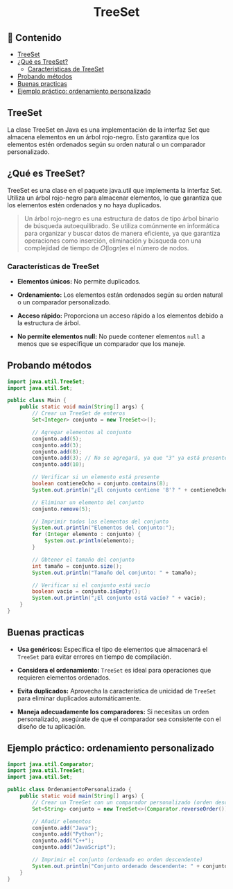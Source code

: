 <h1 align="center">TreeSet</h1>

<h2>📑 Contenido</h2>

- [TreeSet](#treeset)
- [¿Qué es TreeSet?](#qué-es-treeset)
  - [Características de TreeSet](#características-de-treeset)
- [Probando métodos](#probando-métodos)
- [Buenas practicas](#buenas-practicas)
- [Ejemplo práctico: ordenamiento personalizado](#ejemplo-práctico-ordenamiento-personalizado)

## TreeSet

La clase TreeSet en Java es una implementación de la interfaz Set que almacena elementos en un árbol rojo-negro. Esto garantiza que los elementos estén ordenados según su orden natural o un comparador personalizado.

## ¿Qué es TreeSet?

TreeSet es una clase en el paquete java.util que implementa la interfaz Set. Utiliza un árbol rojo-negro para almacenar elementos, lo que garantiza que los elementos estén ordenados y no haya duplicados.

> Un árbol rojo-negro es una estructura de datos de tipo árbol binario de búsqueda autoequilibrado. Se utiliza comúnmente en informática para organizar y buscar datos de manera eficiente, ya que garantiza operaciones como inserción, eliminación y búsqueda con una complejidad de tiempo de 𝑂(log⁡𝑛)es el número de nodos.

### Características de TreeSet

- **Elementos únicos:** No permite duplicados.

- **Ordenamiento:** Los elementos están ordenados según su orden natural o un comparador personalizado.

- **Acceso rápido:** Proporciona un acceso rápido a los elementos debido a la estructura de árbol.

- **No permite elementos null:** No puede contener elementos `null` a menos que se especifique un comparador que los maneje.

## Probando métodos

```java
import java.util.TreeSet;
import java.util.Set;

public class Main {
    public static void main(String[] args) {
        // Crear un TreeSet de enteros
        Set<Integer> conjunto = new TreeSet<>();

        // Agregar elementos al conjunto
        conjunto.add(5);
        conjunto.add(3);
        conjunto.add(8);
        conjunto.add(3); // No se agregará, ya que "3" ya está presente
        conjunto.add(10);

        // Verificar si un elemento está presente
        boolean contieneOcho = conjunto.contains(8);
        System.out.println("¿El conjunto contiene '8'? " + contieneOcho);

        // Eliminar un elemento del conjunto
        conjunto.remove(5);

        // Imprimir todos los elementos del conjunto
        System.out.println("Elementos del conjunto:");
        for (Integer elemento : conjunto) {
            System.out.println(elemento);
        }

        // Obtener el tamaño del conjunto
        int tamaño = conjunto.size();
        System.out.println("Tamaño del conjunto: " + tamaño);

        // Verificar si el conjunto está vacío
        boolean vacio = conjunto.isEmpty();
        System.out.println("¿El conjunto está vacío? " + vacio);
    }
}
```

## Buenas practicas

- **Usa genéricos:** Especifica el tipo de elementos que almacenará el `TreeSet` para evitar errores en tiempo de compilación.

- **Considera el ordenamiento:** `TreeSet` es ideal para operaciones que requieren elementos ordenados.

- **Evita duplicados:** Aprovecha la característica de unicidad de `TreeSet` para eliminar duplicados automáticamente.

- **Maneja adecuadamente los comparadores:** Si necesitas un orden personalizado, asegúrate de que el comparador sea consistente con el diseño de tu aplicación.

## Ejemplo práctico: ordenamiento personalizado

```java
import java.util.Comparator;
import java.util.TreeSet;
import java.util.Set;

public class OrdenamientoPersonalizado {
    public static void main(String[] args) {
        // Crear un TreeSet con un comparador personalizado (orden descendente)
        Set<String> conjunto = new TreeSet<>(Comparator.reverseOrder());

        // Añadir elementos
        conjunto.add("Java");
        conjunto.add("Python");
        conjunto.add("C++");
        conjunto.add("JavaScript");

        // Imprimir el conjunto (ordenado en orden descendente)
        System.out.println("Conjunto ordenado descendente: " + conjunto);
    }
}
```

